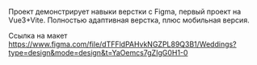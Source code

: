 Проект демонстрирует навыки верстки с Figma, первый проект на Vue3+Vite. Полностью адаптивная верстка, плюс мобильная версия.

Ссылка на макет https://www.figma.com/file/dTFFldPAHvkNGZPL89Q3B1/Weddings?type=design&mode=design&t=YaOemcs7gZIgG0H1-0

